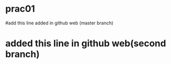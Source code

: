 # prac01

#add this line added in github web (master branch)

# added this line in github web(second branch)
